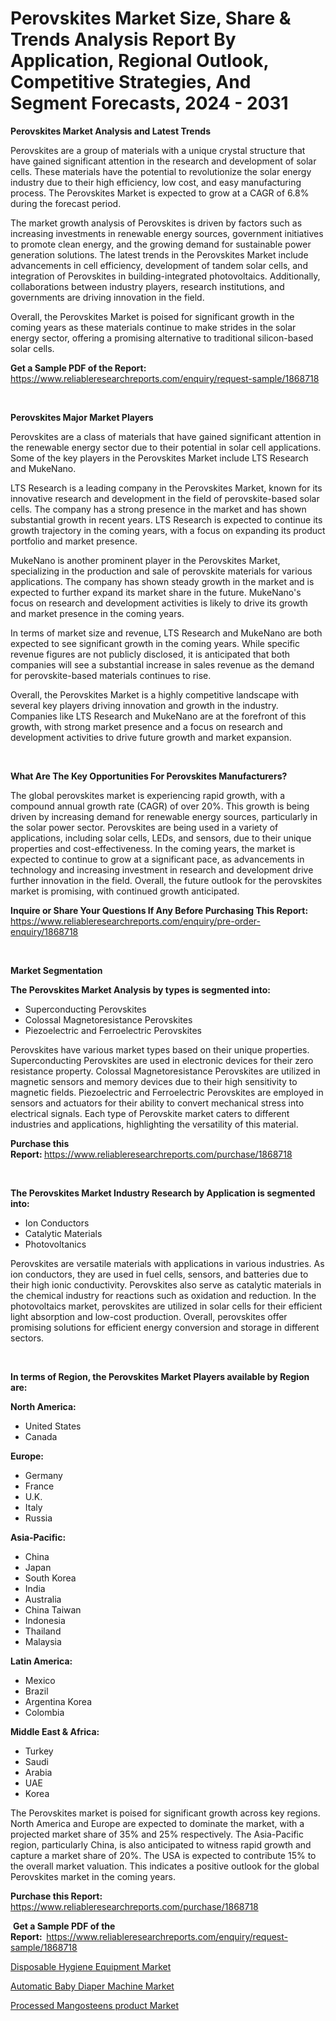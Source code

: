 <p><h1>Perovskites Market Size, Share & Trends Analysis Report By Application, Regional Outlook, Competitive Strategies, And Segment Forecasts, 2024 - 2031</h1></p><p><strong>Perovskites Market Analysis and Latest Trends</strong></p>
<p><p>Perovskites are a group of materials with a unique crystal structure that have gained significant attention in the research and development of solar cells. These materials have the potential to revolutionize the solar energy industry due to their high efficiency, low cost, and easy manufacturing process. The Perovskites Market is expected to grow at a CAGR of 6.8% during the forecast period.</p><p>The market growth analysis of Perovskites is driven by factors such as increasing investments in renewable energy sources, government initiatives to promote clean energy, and the growing demand for sustainable power generation solutions. The latest trends in the Perovskites Market include advancements in cell efficiency, development of tandem solar cells, and integration of Perovskites in building-integrated photovoltaics. Additionally, collaborations between industry players, research institutions, and governments are driving innovation in the field.</p><p>Overall, the Perovskites Market is poised for significant growth in the coming years as these materials continue to make strides in the solar energy sector, offering a promising alternative to traditional silicon-based solar cells.</p></p>
<p><strong>Get a Sample PDF of the Report:&nbsp;</strong> <a href="https://www.reliableresearchreports.com/enquiry/request-sample/1868718">https://www.reliableresearchreports.com/enquiry/request-sample/1868718</a></p>
<p>&nbsp;</p>
<p><strong>Perovskites Major Market Players</strong></p>
<p><p>Perovskites are a class of materials that have gained significant attention in the renewable energy sector due to their potential in solar cell applications. Some of the key players in the Perovskites Market include LTS Research and MukeNano.</p><p>LTS Research is a leading company in the Perovskites Market, known for its innovative research and development in the field of perovskite-based solar cells. The company has a strong presence in the market and has shown substantial growth in recent years. LTS Research is expected to continue its growth trajectory in the coming years, with a focus on expanding its product portfolio and market presence.</p><p>MukeNano is another prominent player in the Perovskites Market, specializing in the production and sale of perovskite materials for various applications. The company has shown steady growth in the market and is expected to further expand its market share in the future. MukeNano's focus on research and development activities is likely to drive its growth and market presence in the coming years.</p><p>In terms of market size and revenue, LTS Research and MukeNano are both expected to see significant growth in the coming years. While specific revenue figures are not publicly disclosed, it is anticipated that both companies will see a substantial increase in sales revenue as the demand for perovskite-based materials continues to rise.</p><p>Overall, the Perovskites Market is a highly competitive landscape with several key players driving innovation and growth in the industry. Companies like LTS Research and MukeNano are at the forefront of this growth, with strong market presence and a focus on research and development activities to drive future growth and market expansion.</p></p>
<p>&nbsp;</p>
<p><strong>What Are The Key Opportunities For Perovskites Manufacturers?</strong></p>
<p><p>The global perovskites market is experiencing rapid growth, with a compound annual growth rate (CAGR) of over 20%. This growth is being driven by increasing demand for renewable energy sources, particularly in the solar power sector. Perovskites are being used in a variety of applications, including solar cells, LEDs, and sensors, due to their unique properties and cost-effectiveness. In the coming years, the market is expected to continue to grow at a significant pace, as advancements in technology and increasing investment in research and development drive further innovation in the field. Overall, the future outlook for the perovskites market is promising, with continued growth anticipated.</p></p>
<p><strong>Inquire or Share Your Questions If Any Before Purchasing This Report:</strong> <a href="https://www.reliableresearchreports.com/enquiry/pre-order-enquiry/1868718">https://www.reliableresearchreports.com/enquiry/pre-order-enquiry/1868718</a></p>
<p>&nbsp;</p>
<p><strong>Market Segmentation</strong></p>
<p><strong>The Perovskites Market Analysis by types is segmented into:</strong></p>
<p><ul><li>Superconducting Perovskites</li><li>Colossal Magnetoresistance Perovskites</li><li>Piezoelectric and Ferroelectric Perovskites</li></ul></p>
<p><p>Perovskites have various market types based on their unique properties. Superconducting Perovskites are used in electronic devices for their zero resistance property. Colossal Magnetoresistance Perovskites are utilized in magnetic sensors and memory devices due to their high sensitivity to magnetic fields. Piezoelectric and Ferroelectric Perovskites are employed in sensors and actuators for their ability to convert mechanical stress into electrical signals. Each type of Perovskite market caters to different industries and applications, highlighting the versatility of this material.</p></p>
<p><strong>Purchase this Report:&nbsp;</strong><a href="https://www.reliableresearchreports.com/purchase/1868718">https://www.reliableresearchreports.com/purchase/1868718</a></p>
<p>&nbsp;</p>
<p><strong>The Perovskites Market Industry Research by Application is segmented into:</strong></p>
<p><ul><li>Ion Conductors</li><li>Catalytic Materials</li><li>Photovoltanics</li></ul></p>
<p><p>Perovskites are versatile materials with applications in various industries. As ion conductors, they are used in fuel cells, sensors, and batteries due to their high ionic conductivity. Perovskites also serve as catalytic materials in the chemical industry for reactions such as oxidation and reduction. In the photovoltaics market, perovskites are utilized in solar cells for their efficient light absorption and low-cost production. Overall, perovskites offer promising solutions for efficient energy conversion and storage in different sectors.</p></p>
<p>&nbsp;</p>
<p><strong>In terms of Region, the Perovskites Market Players available by Region are:</strong></p>
<p>
    <p> <strong> North America: </strong>
        <ul>
            <li>United States</li>
            <li>Canada</li>
        </ul>
        </p> 
    <p> <strong> Europe: </strong>
        <ul>
            <li>Germany</li>
            <li>France</li>
            <li>U.K.</li>
            <li>Italy</li>
            <li>Russia</li>
        </ul>
        </p> 
    <p> <strong> Asia-Pacific: </strong>
        <ul>
            <li>China</li>
            <li>Japan</li>
            <li>South Korea</li>
            <li>India</li>
            <li>Australia</li>
            <li>China Taiwan</li>
            <li>Indonesia</li>
            <li>Thailand</li>
            <li>Malaysia</li>
        </ul>
        </p> 
    <p> <strong> Latin America: </strong>
        <ul>
            <li>Mexico</li>
            <li>Brazil</li>
            <li>Argentina Korea</li>
            <li>Colombia</li>
        </ul>
        </p> 
    <p> <strong> Middle East & Africa: </strong>
        <ul>
            <li>Turkey</li>
            <li>Saudi</li>
            <li>Arabia</li>
            <li>UAE</li>
            <li>Korea</li>
        </ul>
    </p>
    </p>
<p><p>The Perovskites market is poised for significant growth across key regions. North America and Europe are expected to dominate the market, with a projected market share of 35% and 25% respectively. The Asia-Pacific region, particularly China, is also anticipated to witness rapid growth and capture a market share of 20%. The USA is expected to contribute 15% to the overall market valuation. This indicates a positive outlook for the global Perovskites market in the coming years.</p></p>
<p><strong>Purchase this Report: </strong><a href="https://www.reliableresearchreports.com/purchase/1868718">https://www.reliableresearchreports.com/purchase/1868718</a></p>
<p>&nbsp;<strong>Get a Sample PDF of the Report:&nbsp;&nbsp;</strong><a href="https://www.reliableresearchreports.com/enquiry/request-sample/1868718">https://www.reliableresearchreports.com/enquiry/request-sample/1868718</a></p>
<p><strong></strong></p>
<p><p><a href="https://view.publitas.com/reportprime-1/disposable-hygiene-equipment-market-growth-market-trends-covid-19-impact-and-forecasts-for-period-from-2023-2030/">Disposable Hygiene Equipment Market</a></p><p><a href="https://view.publitas.com/reportprime-1/automatic-baby-diaper-machine-market-size-share-trends-analysis-report-by-material-by-type-by-end-user-by-region-and-segment-forecasts-2023-2030/">Automatic Baby Diaper Machine Market</a></p><p><a href="https://view.publitas.com/reportprime-1/processed-mangosteens-product-market-challenges-opportunities-and-growth-drivers-and-major-market-players-forecasted-for-period-from-2023-2030/">Processed Mangosteens product Market</a></p></p>